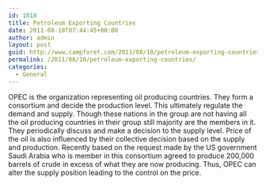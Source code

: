 ```yaml
---
id: 1018
title: Petroleum Exporting Countries
date: 2011-08-10T07:44:45+00:00
author: admin
layout: post
guid: http://www.campforet.com/2011/08/10/petroleum-exporting-countries/
permalink: /2011/08/10/petroleum-exporting-countries/
categories:
  - General
---
```

OPEC is the organization representing oil producing countries. They form a consortium and decide the production level. This ultimately regulate the demand and supply. Though these nations in the group are not having all the oil producing countries in their group still majority are the members in it. They periodically discuss and make a decision to the supply level. Price of the oil is also influenced by their collective decision based on the supply and production. Recently based on the request made by the US government Saudi Arabia who is member in this consortium agreed to produce 200,000 barrels of crude in excess of what they are now producing. Thus, OPEC can alter the supply position leading to the control on the price.